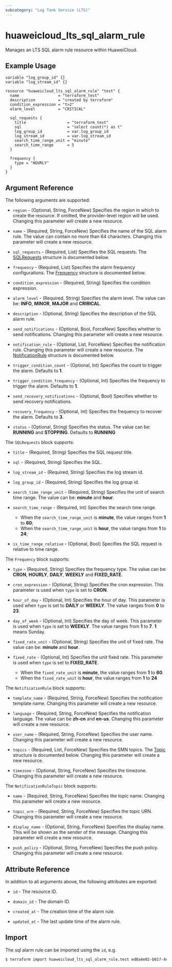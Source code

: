 ```yaml
---
subcategory: "Log Tank Service (LTS)"
---
```


# huaweicloud_lts_sql_alarm_rule

Manages an LTS SQL alarm rule resource within HuaweiCloud.

## Example Usage

```hcl
variable "log_group_id" {}
variable "log_stream_id" {}

resource "huaweicloud_lts_sql_alarm_rule" "test" {
  name                 = "terraform_test"
  description          = "created by terraform"
  condition_expression = "t>2"
  alarm_level          = "CRITICAL"

  sql_requests {
    title                  = "terraform_test"
    sql                    = "select count(*) as t"
    log_group_id           = var.log_group_id
    log_stream_id          = var.log_stream_id      
    search_time_range_unit = "minute"
    search_time_range      = 5
  }

  frequency {
    type = "HOURLY"
  }
}
```

## Argument Reference

The following arguments are supported:

* `region` - (Optional, String, ForceNew) Specifies the region in which to create the resource.
  If omitted, the provider-level region will be used. Changing this parameter will create a new resource.

* `name` - (Required, String, ForceNew) Specifies the name of the SQL alarm rule.
  The value can contain no more than 64 characters.
  Changing this parameter will create a new resource.

* `sql_requests` - (Required, List) Specifies the SQL requests.
  The [SQLRequests](#SQLAlarmRule_SQLRequests) structure is documented below.

* `frequency` - (Required, List) Specifies the alarm frequency configurations.
  The [Frequency](#SQLAlarmRule_Frequency) structure is documented below.

* `condition_expression` - (Required, String) Specifies the condition expression.

* `alarm_level` - (Required, String) Specifies the alarm level.
  The value can be: **INFO**, **MINOR**, **MAJOR** and **CRIRICAL**.

* `description` - (Optional, String) Specifies the description of the SQL alarm rule.

* `send_notifications` - (Optional, Bool, ForceNew) Specifies whether to send notifications.
  Changing this parameter will create a new resource.

* `notification_rule` - (Optional, List, ForceNew) Specifies the notification rule.
  Changing this parameter will create a new resource.
  The [NotificationRule](#SQLAlarmRule_NotificationRule) structure is documented below.

* `trigger_condition_count` - (Optional, Int) Specifies the count to trigger the alarm.
  Defaults to **1**.

* `trigger_condition_frequency` - (Optional, Int) Specifies the frequency to trigger the alarm.
  Defaults to **1**.

* `send_recovery_notifications` - (Optional, Bool) Specifies whether to send recovery notifications.

* `recovery_frequency` - (Optional, Int) Specifies the frequency to recover the alarm.
  Defaults to **3**.

* `status` - (Optional, String) Specifies the status. The value can be: **RUNNING** and **STOPPING**.
  Defaults to **RUNNING**

<a name="SQLAlarmRule_SQLRequests"></a>
The `SQLRequests` block supports:

* `title` - (Required, String) Specifies the SQL request title.

* `sql` - (Required, String) Specifies the SQL.

* `log_stream_id` - (Required, String) Specifies the log stream id.

* `log_group_id` - (Required, String) Specifies the log group id.

* `search_time_range_unit` - (Required, String) Specifies the unit of search time range.
  The value can be: **minute** and **hour**.

* `search_time_range` - (Required, Int) Specifies the search time range.
  + When the `search_time_range_unit` is **minute**, the value ranges from **1** to **60**;
  + When the `search_time_range_unit` is **hour**, the value ranges from **1** to **24**;

* `is_time_range_relative` - (Optional, Bool) Specifies the SQL request is relative to time range.

<a name="SQLAlarmRule_Frequency"></a>
The `Frequency` block supports:

* `type` - (Required, String) Specifies the frequency type.
  The value can be: **CRON**, **HOURLY**, **DAILY**, **WEEKLY** and **FIXED_RATE**.

* `cron_expression` - (Optional, String) Specifies the cron expression.
  This parameter is used when `type` is set to **CRON**.

* `hour_of_day` - (Optional, Int) Specifies the hour of day.
  This parameter is used when `type` is set to **DAILY** or **WEEKLY**.
  The value ranges from **0** to **23**.

* `day_of_week` - (Optional, Int) Specifies the day of week.
  This parameter is used when `type` is set to **WEEKLY**.
  The value ranges from **1** to **7**. **1** means Sunday.

* `fixed_rate_unit` - (Optional, String) Specifies the unit of fixed rate.
  The value can be: **minute** and **hour**.

* `fixed_rate` - (Optional, Int) Specifies the unit fixed rate.
  This parameter is used when `type` is set to **FIXED_RATE**.
  + When the `fixed_rate_unit` is **minute**, the value ranges from **1** to **60**.
  + When the `fixed_rate_unit` is **hour**, the value ranges from **1** to **24**

<a name="SQLAlarmRule_NotificationRule"></a>
The `NotificationRule` block supports:

* `template_name` - (Required, String, ForceNew) Specifies the notification template name.
  Changing this parameter will create a new resource.

* `language` - (Required, String, ForceNew) Specifies the notification language.
  The value can be **zh-cn** and **en-us**.
  Changing this parameter will create a new resource.

* `user_name` - (Required, String, ForceNew) Specifies the user name.
  Changing this parameter will create a new resource.

* `topics` - (Required, List, ForceNew) Specifies the SMN topics.
  The [Topic](#SQLAlarmRule_Topic) structure is documented below.
  Changing this parameter will create a new resource.

* `timezone` - (Optional, String, ForceNew) Specifies the timezone.
  Changing this parameter will create a new resource.

<a name="SQLAlarmRule_Topic"></a>
The `NotificationRuleTopic` block supports:

* `name` - (Required, String, ForceNew) Specifies the topic name.
  Changing this parameter will create a new resource.

* `topic_urn` - (Required, String, ForceNew) Specifies the topic URN.
  Changing this parameter will create a new resource.

* `display_name` - (Optional, String, ForceNew) Specifies the display name.
  This will be shown as the sender of the message.
  Changing this parameter will create a new resource.

* `push_policy` - (Optional, String, ForceNew) Specifies the push policy.
  Changing this parameter will create a new resource.

## Attribute Reference

In addition to all arguments above, the following attributes are exported:

* `id` - The resource ID.

* `domain_id` - The domain ID.

* `created_at` - The creation time of the alarm rule.

* `updated_at` - The last update time of the alarm rule.

## Import

The sql alarm rule can be imported using the `id`, e.g.

```bash
$ terraform import huaweicloud_lts_sql_alarm_rule.test ed8a4e02-b017-4c22-919d-8877b10cf505
```

